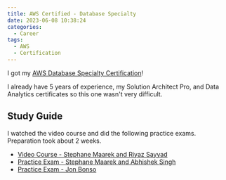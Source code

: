 ```yaml
---
title: AWS Certified - Database Specialty
date: 2023-06-08 10:38:24
categories:
  - Career
tags:
  - AWS
  - Certification
---
```


I got my [AWS Database Specialty Certification](https://www.credly.com/badges/7eb2c840-eb62-42ac-bada-a1ea502ae8f2)!

I already have 5 years of experience, my Solution Architect Pro, and Data Analytics certificates so this one wasn't very difficult.

<!-- more -->

## Study Guide

I watched the video course and did the following practice exams. Preparation took about 2 weeks.

- [Video Course - Stephane Maarek and Riyaz Sayyad](https://www.udemy.com/share/103o6K3@n89E79M2Kktz9dEyb6fag7hNjDaOiuETdPjZ51VMg1PPyW9XCiNEuNH3znqhhwg0/)
- [Practice Exam - Stephane Maarek and Abhishek Singh](https://www.udemy.com/share/103t3o3@hVHDdFC2lkVLuKPkUBuqT3YEqXVjeXVnb80zyjVll667JP5Rprgpl8edtUA_iYB_/)
- [Practice Exam - Jon Bonso](https://www.udemy.com/share/103uFE3@_GM3sU8RyKnREmpRigY4L3lLSOLruL8-A1eYjCamEdyRf7hcFEY9FUGWZavJlXC_/)
